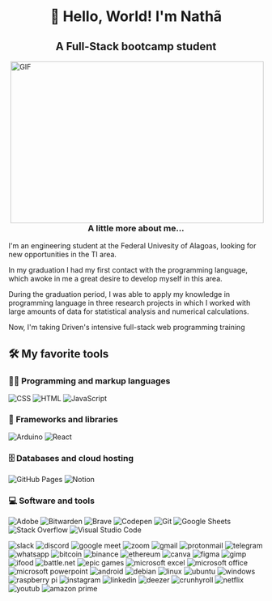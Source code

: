 <h1 align="center">👋 Hello, World! I'm Nathã</h1>
<h2 align="center">A Full-Stack bootcamp student</h2>

<img align="right" alt="GIF" src="https://github.com/abhisheknaiidu/abhisheknaiidu/blob/master/code.gif?raw=true" width="500" height="320" />

<h3 align="center">A little more about me...</h3>
<p>I'm an engineering student at the Federal Univesity of Alagoas, looking for new opportunities in the TI area.</p>

<p>In my graduation I had my first contact with the programming language, which awoke in me a great desire to develop myself in this area.</p>

<p>During the graduation period, I was able to apply my knowledge in programming language in three research projects in which I worked with large amounts of data for statistical analysis and numerical calculations.</p>

<p>Now, I'm taking Driven's intensive full-stack web programming training</p>

<h2>🛠️ My favorite tools</h2>

<h3>👨‍💻 Programming and markup languages</h3>

<p>
    <img alt="CSS" src="https://img.shields.io/badge/CSS-1572B6.svg?logo=css3&logoColor=white">
    <img alt="HTML" src="https://img.shields.io/badge/HTML-E34F26.svg?logo=html5&logoColor=white">
    <img alt="JavaScript" src="https://img.shields.io/badge/JavaScript-F7DF1E.svg?logo=javascript&logoColor=black">
</p>


<h3>🧰 Frameworks and libraries</h3>

<p>
    <img alt="Arduino" src="https://img.shields.io/badge/-Arduino-00979D?logo=Arduino&logoColor=white">
    <img alt="React" src="https://img.shields.io/badge/React-20232a.svg?logo=react&logoColor=%2361DAFB">
</p>

<h3>🗄️ Databases and cloud hosting</h3>

<p>
    <img alt="GitHub Pages" src="https://img.shields.io/badge/GitHub%20Pages-327FC7.svg?logo=github&logoColor=white">
    <img alt="Notion" src="https://img.shields.io/badge/Notion-010101.svg?logo=notion&logoColor=white">
</p>

<h3>💻 Software and tools</h3>

<p>
    <img alt="Adobe" src="https://img.shields.io/badge/Adobe-FF0000.svg?logo=adobe&logoColor=white">
    <img alt="Bitwarden" src="https://img.shields.io/badge/-Bitwarden-175DDC?logo=bitwarden&logoColor=white">
    <img alt="Brave" src="https://img.shields.io/badge/-Brave-FB542B?logo=brave&logoColor=white">
    <img alt="Codepen" src="https://img.shields.io/badge/Codepen-000000.svg?logo=codepen&logoColor=white">
    <img alt="Git" src="https://img.shields.io/badge/Git-F05033.svg?logo=git&logoColor=white">
    <img alt="Google Sheets" src="https://img.shields.io/badge/Google%20Sheets-34A853.svg?logo=google%20sheets&logoColor=white">
    <img alt="Stack Overflow" src="https://img.shields.io/badge/-Stack%20Overflow-FE7A16?logo=stack-overflow&logoColor=white">
    <img alt="Visual Studio Code" src="https://img.shields.io/badge/Visual%20Studio%20Code-0078d7.svg?logo=visual-studio-code&logoColor=white">
</p>
<p>	
<img alt="slack" src="https://img.shields.io/badge/Slack-4A154B?style=for-the-badge&logo=slack&logoColor=white">
<img alt="discord" src="https://img.shields.io/badge/Discord-5865F2?style=for-the-badge&logo=discord&logoColor=white">
<img alt="google meet" src="https://img.shields.io/badge/Google%20Meet-00897B?style=for-the-badge&logo=google-meet&logoColor=white">
<img alt="zoom" src="	https://img.shields.io/badge/Zoom-2D8CFF?style=for-the-badge&logo=zoom&logoColor=white">
<img alt="gmail" src="https://img.shields.io/badge/Gmail-D14836?style=for-the-badge&logo=gmail&logoColor=white">
<img alt="protonmail" src="https://img.shields.io/badge/ProtonMail-8B89CC?style=for-the-badge&logo=protonmail&logoColor=white">
<img alt="telegram" src="https://img.shields.io/badge/Telegram-2CA5E0?style=for-the-badge&logo=telegram&logoColor=white">
<img alt="whatsapp" src="https://img.shields.io/badge/WhatsApp-25D366?style=for-the-badge&logo=whatsapp&logoColor=white">
<img alt="bitcoin" src="https://img.shields.io/badge/Bitcoin-000000?style=for-the-badge&logo=bitcoin&logoColor=white">
<img alt="binance" src="https://img.shields.io/badge/Binance-FCD535?style=for-the-badge&logo=binance&logoColor=white">
<img alt="ethereum" src="https://img.shields.io/badge/Ethereum-3C3C3D?style=for-the-badge&logo=Ethereum&logoColor=white">
<img alt="canva" src="https://img.shields.io/badge/Canva-%2300C4CC.svg?&style=for-the-badge&logo=Canva&logoColor=white">
<img alt="figma" src="https://img.shields.io/badge/Figma-F24E1E?style=for-the-badge&logo=figma&logoColor=white">
<img alt="gimp" src="https://img.shields.io/badge/gimp-5C5543?style=for-the-badge&logo=gimp&logoColor=white">
<img alt="ifood" src="https://img.shields.io/badge/iFood-EA1D2C?style=for-the-badge&logo=ifood&logoColor=white">
<img alt="battle.net" src="https://img.shields.io/badge/Battle.net-000?style=for-the-badge&logo=battle.net&logoColor=148EFF">
<img alt="epic games" src="https://img.shields.io/badge/Epic%20Games-313131?style=for-the-badge&logo=Epic%20Games&logoColor=white">
<img alt="microsoft excel" src="https://img.shields.io/badge/Microsoft_Excel-217346?style=for-the-badge&logo=microsoft-excel&logoColor=white">
<img alt="microsoft office" src="https://img.shields.io/badge/Microsoft_Office-D83B01?style=for-the-badge&logo=microsoft-office&logoColor=white">
<img alt="microsoft powerpoint" src="https://img.shields.io/badge/Microsoft_PowerPoint-B7472A?style=for-the-badge&logo=microsoft-powerpoint&logoColor=white">
<img alt="android" src="https://img.shields.io/badge/Android-3DDC84?style=for-the-badge&logo=android&logoColor=white">
<img alt="debian" src="https://img.shields.io/badge/Debian-A81D33?style=for-the-badge&logo=debian&logoColor=white">
<img alt="linux" src="https://img.shields.io/badge/Linux-FCC624?style=for-the-badge&logo=linux&logoColor=blac">
<img alt="ubuntu" src="https://img.shields.io/badge/Ubuntu-E95420?style=for-the-badge&logo=ubuntu&logoColor=white">
<img alt="windows" src="https://img.shields.io/badge/Windows-0078D6?style=for-the-badge&logo=windows&logoColor=white">
<img alt="raspberry pi" src="https://img.shields.io/badge/Raspberry%20Pi-A22846?style=for-the-badge&logo=Raspberry%20Pi&logoColor=white">
<img alt="instagram" src="https://img.shields.io/badge/Instagram-E4405F?style=for-the-badge&logo=instagram&logoColor=white">
<img alt="linkedin" src="https://img.shields.io/badge/LinkedIn-0077B5?style=for-the-badge&logo=linkedin&logoColor=white">
<img alt="deezer" src="https://img.shields.io/badge/Deezer-FEAA2D?style=for-the-badge&logo=deezer&logoColor=white">
<img alt="crunhyroll" src="https://img.shields.io/badge/Crunchyroll-F47521?style=for-the-badge&logo=crunchyroll&logoColor=white">
<img alt="netflix" src="https://img.shields.io/badge/Netflix-E50914?style=for-the-badge&logo=netflix&logoColor=white">
<img alt="youtub" src="https://img.shields.io/badge/YouTube-FF0000?style=for-the-badge&logo=youtube&logoColor=white">
<img alt="amazon prime" src="https://img.shields.io/badge/Amazon%20Prime-00A8E1?style=for-the-badge&logo=netflix&logoColor=white">
</p>

<img alt="" src="https://hits.seeyoufarm.com/api/count/incr/badge.svg?url=https%3A%2F%2Fgithub.com%2F{nathaalves}1212%2Fhit-counter">




